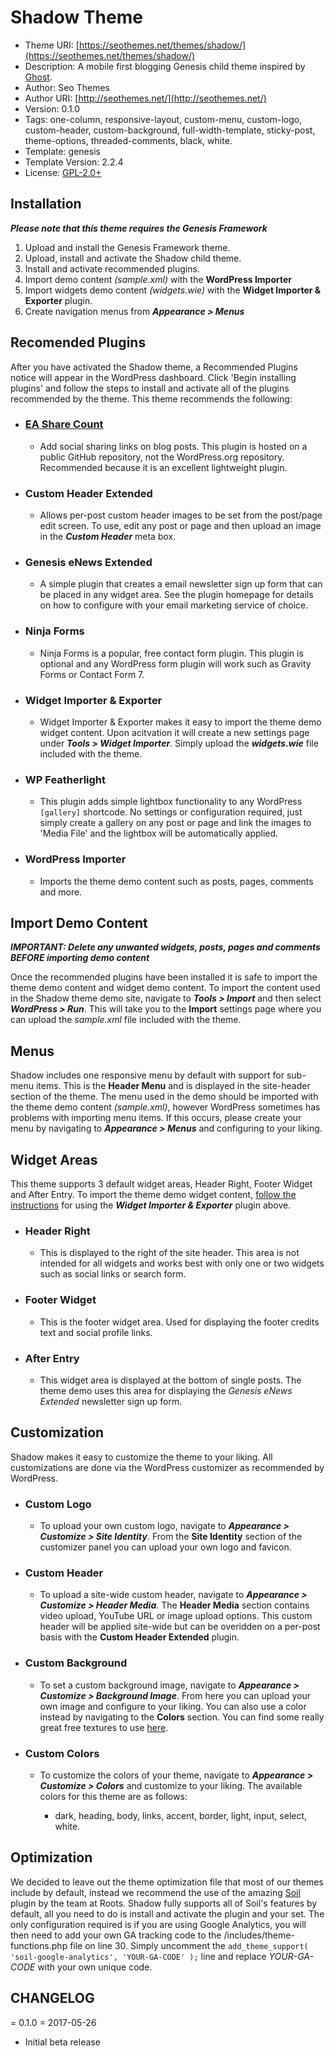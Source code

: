 # Shadow Theme

* Theme URI: [https://seothemes.net/themes/shadow/](https://seothemes.net/themes/shadow/)
* Description: A mobile first blogging Genesis child theme inspired by [Ghost](https://ghost.org/).
* Author: Seo Themes
* Author URI: [http://seothemes.net/](http://seothemes.net/)
* Version: 0.1.0
* Tags: one-column, responsive-layout, custom-menu, custom-logo, custom-header, custom-background, full-width-template, sticky-post, theme-options, threaded-comments, black, white.
* Template: genesis
* Template Version: 2.2.4
* License: [GPL-2.0+](http://www.opensource.org/licenses/gpl-license.php)


## Installation

***Please note that this theme requires the Genesis Framework***

1. Upload and install the Genesis Framework theme.
2. Upload, install and activate the Shadow child theme.
3. Install and activate recommended plugins.
4. Import demo content *(sample.xml)* with the **WordPress Importer**
5. Import widgets demo content *(widgets.wie)* with the **Widget Importer & Exporter** plugin.
6. Create navigation menus from ***Appearance > Menus***


## Recomended Plugins

After you have activated the Shadow theme, a Recommended Plugins notice will appear in the WordPress dashboard. Click 'Begin installing plugins' and follow the steps to install and activate all of the plugins recommended by the theme. This theme recommends the following:

* ### [EA Share Count](https://github.com/jaredatch/EA-Share-Count)
	* Add social sharing links on blog posts. This plugin is hosted on a public GitHub repository, not the WordPress.org repository. Recommended because it is an excellent lightweight plugin.

* ### Custom Header Extended
	* Allows per-post custom header images to be set from the post/page edit screen. To use, edit any post or page and then upload an image in the ***Custom Header*** meta box.

* ### Genesis eNews Extended
	* A simple plugin that creates a email newsletter sign up form that can be placed in any widget area. See the plugin homepage for details on how to configure with your email marketing service of choice.

* ### Ninja Forms
	* Ninja Forms is a popular, free contact form plugin. This plugin is optional and any WordPress form plugin will work such as Gravity Forms or Contact Form 7.

* ### Widget Importer & Exporter <a name="wie"></a>
	* Widget Importer & Exporter makes it easy to import the theme demo widget content. Upon acitvation it will create a new settings page under ***Tools > Widget Importer***. Simply upload the ***widgets.wie*** file included with the theme.

* ### WP Featherlight
	* This plugin adds simple lightbox functionality to any WordPress `[gallery]` shortcode. No settings or configuration required, just simply create a gallery on any post or page and link the images to 'Media File' and the lightbox will be automatically applied.

* ### WordPress Importer
	* Imports the theme demo content such as posts, pages, comments and more.


## Import Demo Content

***IMPORTANT: Delete any unwanted widgets, posts, pages and comments BEFORE importing demo content***

Once the recommended plugins have been installed it is safe to import the theme demo content and widget demo content. To import the content used in the Shadow theme demo site, navigate to ***Tools > Import*** and then select ***WordPress > Run***. This will take you to the **Import** settings page where you can upload the *sample.xml* file included with the theme.


## Menus

Shadow includes one responsive menu by default with support for sub-menu items. This is the **Header Menu** and is displayed in the site-header section of the theme. The menu used in the demo should be imported with the theme demo content *(sample.xml)*, however WordPress sometimes has problems with importing menu items. If this occurs, please create your menu by navigating to ***Appearance > Menus*** and configuring to your liking.


## Widget Areas

This theme supports 3 default widget areas, Header Right, Footer Widget and After Entry. To import the theme demo widget content, [follow the instructions](#wie) for using the ***Widget Importer & Exporter*** plugin above.

* ### Header Right
	* This is displayed to the right of the site header. This area is not intended for all widgets and works best with only one or two widgets such as social links or search form.

* ### Footer Widget
	* This is the footer widget area. Used for displaying the footer credits text and social profile links.

* ### After Entry
	* This widget area is displayed at the bottom of single posts. The theme demo uses this area for displaying the *Genesis eNews Extended* newsletter sign up form.


## Customization

Shadow makes it easy to customize the theme to your liking. All customizations are done via the WordPress customizer as recommended by WordPress.

* ### Custom Logo
	* To upload your own custom logo, navigate to ***Appearance > Customize > Site Identity***. From the **Site Identity** section of the customizer panel you can upload your own logo and favicon.

* ### Custom Header
	* To upload a site-wide custom header, navigate to ***Appearance > Customize > Header Media***. The **Header Media** section contains video upload, YouTube URL or image upload options. This custom header will be applied site-wide but can be overidden on a per-post basis with the **Custom Header Extended** plugin.

* ### Custom Background
	* To set a custom background image, navigate to ***Appearance > Customize > Background Image***. From here you can upload your own image and configure to your liking. You can also use a color instead by navigating to the **Colors** section. You can find some really great free textures to use [here](http://subtlepatterns.com).

* ### Custom Colors
	* To customize the colors of your theme, navigate to ***Appearance > Customize > Colors*** and customize to your liking. The available colors for this theme are as follows:

		* dark, heading, body, links, accent, border, light, input, select, white.


## Optimization

We decided to leave out the theme optimization file that most of our
themes include by default, instead we recommend the use of the amazing  [Soil](https://github.com/roots/soil) plugin by the team at Roots. Shadow fully supports all of Soil's features by default, all you need to do is install and activate the plugin and your set. The only configuration required is if you are using Google Analytics, you will then need to add your own GA tracking code to the /includes/theme-functions.php file on line 30. Simply uncomment the `add_theme_support( 'soil-google-analytics', 'YOUR-GA-CODE' );` line and replace *YOUR-GA-CODE* with your own unique code.

## CHANGELOG

= 0.1.0 = 2017-05-26
* Initial beta release
